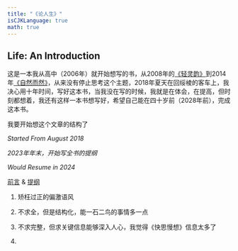 ```yaml
---
title: "《论人生》"
isCJKLanguage: true
math: true
---
```


## Life: An Introduction

这是一本我从高中（2006年）就开始想写的书，从2008年的[《轻灵韵》](./valueofliving)到2014年[《自然而然》](./naturally)，从来没有停止思考这个主题，2018年夏天在回绥棱的客车上，我决心用十年时间，写好这本书，当我没在写的时候，我就是在体会，在提高，但时刻都想着，我还有这样一本书想写好，希望自己能在四十岁前（2028年前），完成这本书。

我要开始想这个文章的结构了

_Started From August 2018_

_2023年年末，开始写全书的提纲_

_Would Resume in 2024_

[前言](preface) & [提纲](outline)

1. 矫枉过正的偏激语风
1. 不求全，但是结构化，能一石二鸟的事情多一点
1. 不求完整，但求关键信息能够深入人心，我觉得《快思慢想》信息太多了

1. 